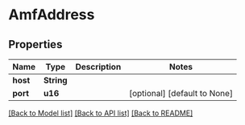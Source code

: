 # AmfAddress

## Properties
Name | Type | Description | Notes
------------ | ------------- | ------------- | -------------
**host** | **String** |  | 
**port** | **u16** |  | [optional] [default to None]

[[Back to Model list]](../README.md#documentation-for-models) [[Back to API list]](../README.md#documentation-for-api-endpoints) [[Back to README]](../README.md)


